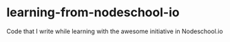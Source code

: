 learning-from-nodeschool-io
===========================

Code that I write while learning with the awesome initiative in Nodeschool.io 
